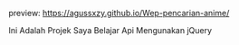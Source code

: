 preview: https://agussxzy.github.io/Wep-pencarian-anime/

Ini Adalah Projek Saya Belajar Api Mengunakan jQuery 
